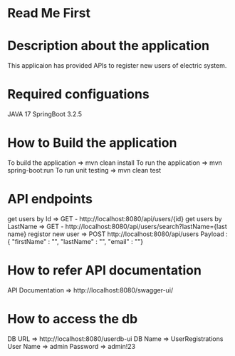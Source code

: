 # Read Me First

# Description about the application
This applicaion has provided APIs to register new users of electric system.

# Required configuations
JAVA 17 
SpringBoot 3.2.5

# How to Build the application
To build the application => mvn clean install 
To run the application   => mvn spring-boot:run
To run unit testing      => mvn clean test

# API endpoints
get users by Id       => GET - http://localhost:8080/api/users/{id}
get users by LastName => GET - http://localhost:8080/api/users/search?lastName={last name}
registor new user     => 
        POST http://localhost:8080/api/users 
        Payload : { "firstName" : "", "lastName" : "", "email" : ""}

# How to refer API documentation
API Documentation => http://localhost:8080/swagger-ui/

# How to access the db
DB URL      => http://localhost:8080/userdb-ui
DB Name     => UserRegistrations
User Name   => admin
Password    => admin!23
